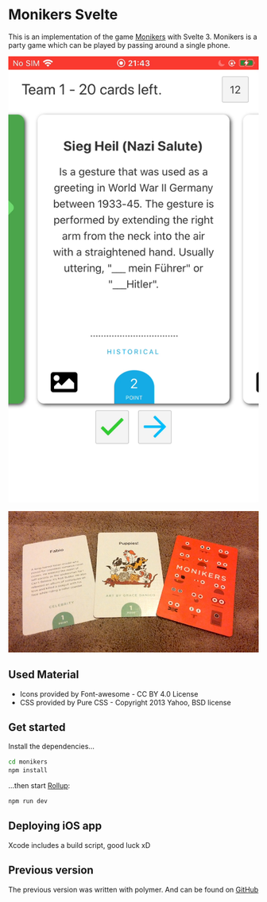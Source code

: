 # Monikers Svelte

This is an implementation of the game [Monikers](http://www.monikersgame.com) with Svelte 3. Monikers is a party game which can be played by passing around a single phone.

[![poster](poster.png)](video.mp4)

![artwork](monikers-artwork.jpg)

## Used Material
* Icons provided by Font-awesome - CC BY 4.0 License
* CSS provided by Pure CSS - Copyright 2013 Yahoo, BSD license

## Get started

Install the dependencies...

```bash
cd monikers
npm install
```

...then start [Rollup](https://rollupjs.org):

```bash
npm run dev
```

## Deploying iOS app
Xcode includes a build script, good luck xD

## Previous version
The previous version was written with polymer. And can be found on [GitHub](https://github.com/yene/monikers)
